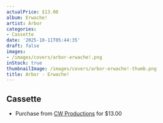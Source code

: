 ```yaml
---
actualPrice: $13.00
album: Erwache!
artist: Arbor
categories:
- Cassette
date: '2025-10-11T05:44:35'
draft: false
images:
- /images/covers/arbor-erwache!.png
inStock: true
thumbnailImage: /images/covers/arbor-erwache!-thumb.png
title: Arbor - Erwache!
---
```


## Cassette
* Purchase from [CW Productions](https://shop.cwproductions.net/products/arbor-erwache-tape) for $13.00
